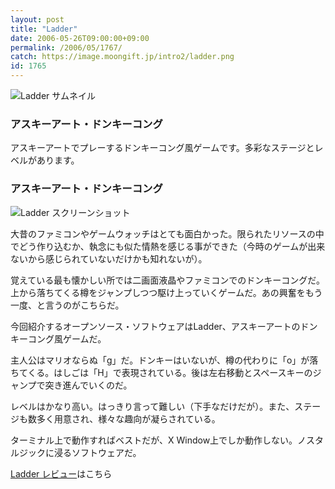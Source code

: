 ```yaml
---
layout: post
title: "Ladder"
date: 2006-05-26T09:00:00+09:00
permalink: /2006/05/1767/
catch: https://image.moongift.jp/intro2/ladder.png
id: 1765
---
```

 ![Ladder サムネイル](https://image.moongift.jp/intro2/ladder.t.png "Ladder サムネイル")
  

### アスキーアート・ドンキーコング
  
アスキーアートでプレーするドンキーコング風ゲームです。多彩なステージとレベルがあります。  
<!--more-->  

### アスキーアート・ドンキーコング
  

![Ladder スクリーンショット](https://image.moongift.jp/intro2/ladder.png "Ladder スクリーンショット")

  

大昔のファミコンやゲームウォッチはとても面白かった。限られたリソースの中でどう作り込むか、執念にも似た情熱を感じる事ができた（今時のゲームが出来ないから感じられていないだけかも知れないが）。

  

覚えている最も懐かしい所では二画面液晶やファミコンでのドンキーコングだ。上から落ちてくる樽をジャンプしつつ駆け上っていくゲームだ。あの興奮をもう一度、と言うのがこちらだ。

  

今回紹介するオープンソース・ソフトウェアはLadder、アスキーアートのドンキーコング風ゲームだ。

  

主人公はマリオならぬ「g」だ。ドンキーはいないが、樽の代わりに「o」が落ちてくる。はしごは「H」で表現されている。後は左右移動とスペースキーのジャンプで突き進んでいくのだ。

  

レベルはかなり高い。はっきり言って難しい（下手なだけだが）。また、ステージも数多く用意され、様々な趣向が凝らされている。

  

ターミナル上で動作すればベストだが、X Window上でしか動作しない。ノスタルジックに浸るソフトウェアだ。

  

[Ladder レビュー](http://oss.moongift.jp/review/i-1770.html)はこちら

